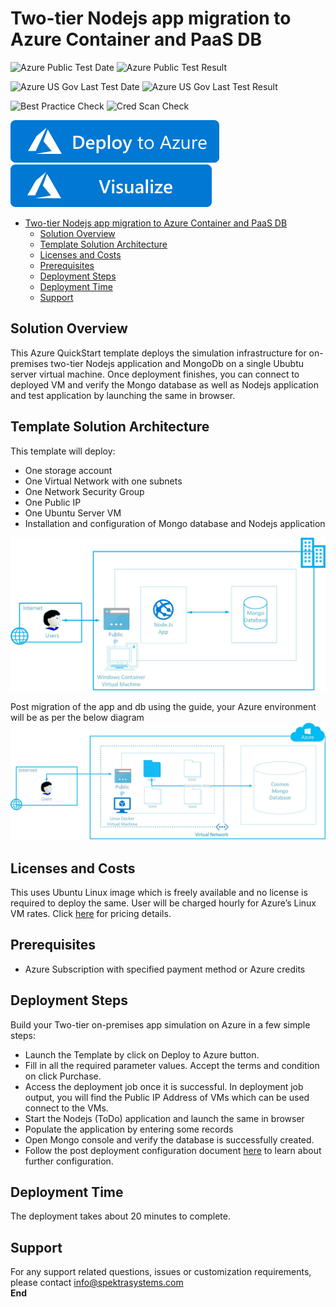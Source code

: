 # Two-tier Nodejs app migration to Azure Container and PaaS DB

![Azure Public Test Date](https://azurequickstartsservice.blob.core.windows.net/badges/demos/two-tier-nodejsapp-migration-to-containers-on-azure/PublicLastTestDate.svg)
![Azure Public Test Result](https://azurequickstartsservice.blob.core.windows.net/badges/demos/two-tier-nodejsapp-migration-to-containers-on-azure/PublicDeployment.svg)

![Azure US Gov Last Test Date](https://azurequickstartsservice.blob.core.windows.net/badges/demos/two-tier-nodejsapp-migration-to-containers-on-azure/FairfaxLastTestDate.svg)
![Azure US Gov Last Test Result](https://azurequickstartsservice.blob.core.windows.net/badges/demos/two-tier-nodejsapp-migration-to-containers-on-azure/FairfaxDeployment.svg)

![Best Practice Check](https://azurequickstartsservice.blob.core.windows.net/badges/demos/two-tier-nodejsapp-migration-to-containers-on-azure/BestPracticeResult.svg)
![Cred Scan Check](https://azurequickstartsservice.blob.core.windows.net/badges/demos/two-tier-nodejsapp-migration-to-containers-on-azure/CredScanResult.svg)

[![Deploy to Azure](https://raw.githubusercontent.com/Azure/azure-quickstart-templates/master/1-CONTRIBUTION-GUIDE/images/deploytoazure.svg?sanitize=true)](https://portal.azure.com/#create/Microsoft.Template/uri/https%3A%2F%2Fraw.githubusercontent.com%2FAzure%2Fazure-quickstart-templates%2Fmaster%2Fdemos%2Ftwo-tier-nodejsapp-migration-to-containers-on-azure%2Fazuredeploy.json)
[![Visualize](https://raw.githubusercontent.com/Azure/azure-quickstart-templates/master/1-CONTRIBUTION-GUIDE/images/visualizebutton.svg?sanitize=true)](http://armviz.io/#/?load=https%3A%2F%2Fraw.githubusercontent.com%2FAzure%2Fazure-quickstart-templates%2Fmaster%demos%2Ftwo-tier-nodejsapp-migration-to-containers-on-azure%2Fazuredeploy.json)

<!-- TOC -->

- [Two-tier Nodejs app migration to Azure Container and PaaS DB](#two-tier-nodejs-app-migration-to-azure-container-and-paas-db)
  - [Solution Overview](#solution-overview)
  - [Template Solution Architecture](#template-solution-architecture)
  - [Licenses and Costs](#licenses-and-costs)
  - [Prerequisites](#prerequisites)
  - [Deployment Steps](#deployment-steps)
  - [Deployment Time](#deployment-time)
  - [Support](#support)

<!-- /TOC -->

## Solution Overview
This Azure QuickStart template deploys the simulation infrastructure for on-premises two-tier Nodejs application and MongoDb on a single Ububtu server virtual machine.
Once deployment finishes, you can connect to deployed VM and verify the Mongo database as well as Nodejs application and test application by launching the same in browser.

## Template Solution Architecture
This template will deploy:
*	One storage account
*	One Virtual Network with one subnets
*	One Network Security Group
*	One Public IP
*	One Ubuntu Server VM
*   Installation and configuration of Mongo database and Nodejs application

<img src="images/onPremApp.jpg"/> 

Post migration of the app and db using the guide, your Azure environment will be as per the below diagram
<img src="images/ContainerApp.jpg"/> 
## Licenses and Costs
This uses Ubuntu Linux image which is freely available and no license is required to deploy the same. User will be charged hourly for Azure’s Linux VM rates. Click [here](https://azuremarketplace.microsoft.com/en-us/marketplace/apps/Canonical.UbuntuServer?tab=PlansAndPrice) for pricing details.

## Prerequisites
*	Azure Subscription with specified payment method or Azure credits
## Deployment Steps
Build your Two-tier on-premises app simulation on Azure in a few simple steps:
*	Launch the Template by click on Deploy to Azure button.
*	Fill in all the required parameter values. Accept the terms and condition on click Purchase.
*	Access the deployment job once it is successful. In deployment job output, you will find the Public IP Address of VMs which can be used connect to the VMs.
*	Start the Nodejs (ToDo) application and launch the same in browser 
*	Populate the application by entering some records 
*	Open Mongo console and verify the database is successfully created.
*	Follow the post deployment configuration document [here](https://github.com/SpektraSystems/2-Tier-nodejsapp-migration-to-containers-on-Azure/raw/master/Two-tier%20Nodejs%20App%20migration%20on%20Azure%20Container%20v0.1.pdf) to learn about further configuration.

## Deployment Time
The deployment takes about 20 minutes to complete.
## Support
For any support related questions, issues or customization requirements, please contact info@spektrasystems.com <br/>
****End****


